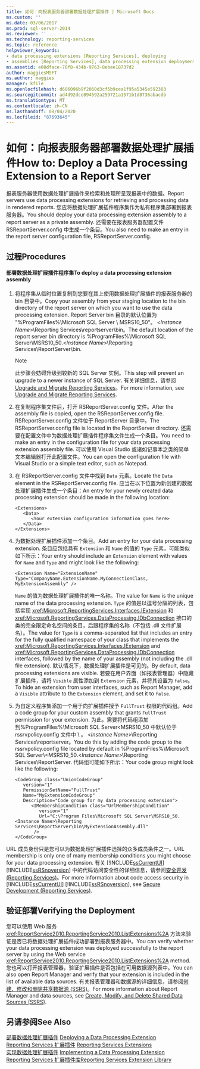 ```yaml
---
title: 如何：向报表服务器部署数据处理扩展插件 | Microsoft Docs
ms.custom: ''
ms.date: 03/06/2017
ms.prod: sql-server-2014
ms.reviewer: ''
ms.technology: reporting-services
ms.topic: reference
helpviewer_keywords:
- data processing extensions [Reporting Services], deploying
- assemblies [Reporting Services], data processing extension deployments
ms.assetid: e00dface-70f8-434b-9763-8ebee18737d2
author: maggiesMSFT
ms.author: maggies
manager: kfile
ms.openlocfilehash: d606096b9f2060d3cf5b9cea1f95a5345e592383
ms.sourcegitcommit: ad4d92dce894592a259721a1571b1d8736abacdb
ms.translationtype: MT
ms.contentlocale: zh-CN
ms.lasthandoff: 08/04/2020
ms.locfileid: "87693645"
---
```

# <a name="how-to-deploy-a-data-processing-extension-to-a-report-server"></a><span data-ttu-id="26869-102">如何：向报表服务器部署数据处理扩展插件</span><span class="sxs-lookup"><span data-stu-id="26869-102">How to: Deploy a Data Processing Extension to a Report Server</span></span>
  <span data-ttu-id="26869-103">报表服务器使用数据处理扩展插件来检索和处理所呈现报表中的数据。</span><span class="sxs-lookup"><span data-stu-id="26869-103">Report servers use data processing extensions for retrieving and processing data in rendered reports.</span></span> <span data-ttu-id="26869-104">您应将数据处理扩展插件程序集作为私有程序集部署到报表服务器。</span><span class="sxs-lookup"><span data-stu-id="26869-104">You should deploy your data processing extension assembly to a report server as a private assembly.</span></span> <span data-ttu-id="26869-105">还需要在报表服务器配置文件 RSReportServer.config 中生成一个条目。</span><span class="sxs-lookup"><span data-stu-id="26869-105">You also need to make an entry in the report server configuration file, RSReportServer.config.</span></span>  
  
## <a name="procedures"></a><span data-ttu-id="26869-106">过程</span><span class="sxs-lookup"><span data-stu-id="26869-106">Procedures</span></span>  
  
#### <a name="to-deploy-a-data-processing-extension-assembly"></a><span data-ttu-id="26869-107">部署数据处理扩展插件程序集</span><span class="sxs-lookup"><span data-stu-id="26869-107">To deploy a data processing extension assembly</span></span>  
  
1.  <span data-ttu-id="26869-108">将程序集从临时位置复制到您要在其上使用数据处理扩展插件的报表服务器的 bin 目录中。</span><span class="sxs-lookup"><span data-stu-id="26869-108">Copy your assembly from your staging location to the bin directory of the report server on which you want to use the data processing extension.</span></span> <span data-ttu-id="26869-109">Report Server bin 目录的默认位置为 "%ProgramFiles%\Microsoft SQL Server \ MSRS10_50"。 \<*Instance Name*>\Reporting Services\reportserver\bin。</span><span class="sxs-lookup"><span data-stu-id="26869-109">The default location of the report server bin directory is %ProgramFiles%\Microsoft SQL Server\MSRS10_50.\<*Instance Name*>\Reporting Services\ReportServer\bin.</span></span>  
  
    > [!NOTE]  
    >  <span data-ttu-id="26869-110">此步骤会妨碍升级到较新的 SQL Server 实例。</span><span class="sxs-lookup"><span data-stu-id="26869-110">This step will prevent an upgrade to a newer instance of SQL Server.</span></span> <span data-ttu-id="26869-111">有关详细信息，请参阅 [Upgrade and Migrate Reporting Services](../../install-windows/upgrade-and-migrate-reporting-services.md)。</span><span class="sxs-lookup"><span data-stu-id="26869-111">For more information, see [Upgrade and Migrate Reporting Services](../../install-windows/upgrade-and-migrate-reporting-services.md).</span></span>  
  
2.  <span data-ttu-id="26869-112">在复制程序集文件后，打开 RSReportServer.config 文件。</span><span class="sxs-lookup"><span data-stu-id="26869-112">After the assembly file is copied, open the RSReportServer.config file.</span></span> <span data-ttu-id="26869-113">RSReportServer.config 文件位于 ReportServer 目录中。</span><span class="sxs-lookup"><span data-stu-id="26869-113">The RSReportServer.config file is located in the ReportServer directory.</span></span> <span data-ttu-id="26869-114">还需要在配置文件中为数据处理扩展插件程序集文件生成一个条目。</span><span class="sxs-lookup"><span data-stu-id="26869-114">You need to make an entry in the configuration file for your data processing extension assembly file.</span></span> <span data-ttu-id="26869-115">可以使用 Visual Studio 或诸如记事本之类的简单文本编辑器打开此配置文件。</span><span class="sxs-lookup"><span data-stu-id="26869-115">You can open the configuration file with Visual Studio or a simple text editor, such as Notepad.</span></span>  
  
3.  <span data-ttu-id="26869-116">在 RSReportServer.config 文件中找到 `Data` 元素。</span><span class="sxs-lookup"><span data-stu-id="26869-116">Locate the `Data` element in the RSReportServer.config file.</span></span> <span data-ttu-id="26869-117">应当在以下位置为新创建的数据处理扩展插件生成一个条目：</span><span class="sxs-lookup"><span data-stu-id="26869-117">An entry for your newly created data processing extension should be made in the following location:</span></span>  
  
    ```  
    <Extensions>  
       <Data>  
          <Your extension configuration information goes here>  
       </Data>  
    </Extensions>  
    ```  
  
4.  <span data-ttu-id="26869-118">为数据处理扩展插件添加一个条目。</span><span class="sxs-lookup"><span data-stu-id="26869-118">Add an entry for your data processing extension.</span></span> <span data-ttu-id="26869-119">条目应包括具有 `Extension` 和 `Name` 的值的 `Type` 元素，可能类似如下所示：</span><span class="sxs-lookup"><span data-stu-id="26869-119">Your entry should include an `Extension` element with values for `Name` and `Type` and might look like the following:</span></span>  
  
    ```  
    <Extension Name="ExtensionName" Type="CompanyName.ExtensionName.MyConnectionClass, MyExtensionAssembly" />  
    ```  
  
     <span data-ttu-id="26869-120">`Name` 的值为数据处理扩展插件的唯一名称。</span><span class="sxs-lookup"><span data-stu-id="26869-120">The value for `Name` is the unique name of the data processing extension.</span></span> <span data-ttu-id="26869-121">`Type` 的值是以逗号分隔的列表，包括实现 <xref:Microsoft.ReportingServices.Interfaces.IExtension> 和 <xref:Microsoft.ReportingServices.DataProcessing.IDbConnection> 接口的类的完全限定命名空间的条目，后跟程序集的名称（不包括 .dll 文件扩展名）。</span><span class="sxs-lookup"><span data-stu-id="26869-121">The value for `Type` is a comma-separated list that includes an entry for the fully qualified namespace of your class that implements the <xref:Microsoft.ReportingServices.Interfaces.IExtension> and <xref:Microsoft.ReportingServices.DataProcessing.IDbConnection> interfaces, followed by the name of your assembly (not including the .dll file extension).</span></span> <span data-ttu-id="26869-122">默认情况下，数据处理扩展插件是可见的。</span><span class="sxs-lookup"><span data-stu-id="26869-122">By default, data processing extensions are visible.</span></span> <span data-ttu-id="26869-123">若要在用户界面（如报表管理器）中隐藏扩展插件，请将 `Visible` 属性添加到 `Extension` 元素，并将其设置为 `false`。</span><span class="sxs-lookup"><span data-stu-id="26869-123">To hide an extension from user interfaces, such as Report Manager, add a `Visible` attribute to the `Extension` element, and set it to `false`.</span></span>  
  
5.  <span data-ttu-id="26869-124">为自定义程序集添加一个用于向扩展插件授予 `FullTrust` 权限的代码组。</span><span class="sxs-lookup"><span data-stu-id="26869-124">Add a code group for your custom assembly that grants `FullTrust` permission for your extension.</span></span> <span data-ttu-id="26869-125">为此，需要将代码组添加到%ProgramFiles%\Microsoft SQL Server<MSRS10_50 中默认位于 rssrvpolicy.config 文件中 \\ 。 \<*Instance Name*>\Reporting Services\reportserver。</span><span class="sxs-lookup"><span data-stu-id="26869-125">You do this by adding the code group to the rssrvpolicy.config file located by default in %ProgramFiles%\Microsoft SQL Server\\<MSRS10_50.\<*Instance Name*>\Reporting Services\ReportServer.</span></span> <span data-ttu-id="26869-126">代码组可能如下所示：</span><span class="sxs-lookup"><span data-stu-id="26869-126">Your code group might look like the following:</span></span>  
  
    ```  
    <CodeGroup class="UnionCodeGroup"  
       version="1"  
       PermissionSetName="FullTrust"  
       Name="MyExtensionCodeGroup"  
       Description="Code group for my data processing extension">  
          <IMembershipCondition class="UrlMembershipCondition"  
             version="1"  
             Url="C:\Program Files\Microsoft SQL Server\MSRS10_50.<Instance Name>\Reporting Services\ReportServer\bin\MyExtensionAssembly.dll"  
           />  
    </CodeGroup>  
    ```  
  
 <span data-ttu-id="26869-127">URL 成员身份只是您可以为数据处理扩展插件选择的众多成员条件之一。</span><span class="sxs-lookup"><span data-stu-id="26869-127">URL membership is only one of many membership conditions you might choose for your data processing extension.</span></span> <span data-ttu-id="26869-128">有关 [!INCLUDE[ssCurrentUI](../../../includes/sscurrentui-md.md)] [!INCLUDE[ssRSnoversion](../../../includes/ssrsnoversion-md.md)] 中的代码访问安全性的详细信息，请参阅[安全开发 (Reporting Services)](../secure-development/secure-development-reporting-services.md)。</span><span class="sxs-lookup"><span data-stu-id="26869-128">For more information about code access security in [!INCLUDE[ssCurrentUI](../../../includes/sscurrentui-md.md)] [!INCLUDE[ssRSnoversion](../../../includes/ssrsnoversion-md.md)], see [Secure Development &#40;Reporting Services&#41;](../secure-development/secure-development-reporting-services.md).</span></span>  
  
## <a name="verifying-the-deployment"></a><span data-ttu-id="26869-129">验证部署</span><span class="sxs-lookup"><span data-stu-id="26869-129">Verifying the Deployment</span></span>  
 <span data-ttu-id="26869-130">您可以使用 Web 服务 <xref:ReportService2010.ReportingService2010.ListExtensions%2A> 方法来验证是否已将数据处理扩展插件成功部署到报表服务器中。</span><span class="sxs-lookup"><span data-stu-id="26869-130">You can verify whether your data processing extension was deployed successfully to the report server by using the Web service <xref:ReportService2010.ReportingService2010.ListExtensions%2A> method.</span></span> <span data-ttu-id="26869-131">您也可以打开报表管理器，验证扩展插件是否包括在可用数据源列表中。</span><span class="sxs-lookup"><span data-stu-id="26869-131">You can also open Report Manager and verify that your extension is included in the list of available data sources.</span></span> <span data-ttu-id="26869-132">有关报表管理器和数据源的详细信息，请参阅[创建、修改和删除共享数据源 (SSRS)](../../report-data/create-modify-and-delete-shared-data-sources-ssrs.md)。</span><span class="sxs-lookup"><span data-stu-id="26869-132">For more information about Report Manager and data sources, see [Create, Modify, and Delete Shared Data Sources &#40;SSRS&#41;](../../report-data/create-modify-and-delete-shared-data-sources-ssrs.md).</span></span>  
  
## <a name="see-also"></a><span data-ttu-id="26869-133">另请参阅</span><span class="sxs-lookup"><span data-stu-id="26869-133">See Also</span></span>  
 <span data-ttu-id="26869-134">[部署数据处理扩展插件](deploying-a-data-processing-extension.md) </span><span class="sxs-lookup"><span data-stu-id="26869-134">[Deploying a Data Processing Extension](deploying-a-data-processing-extension.md) </span></span>  
 <span data-ttu-id="26869-135">[Reporting Services 扩展插件](../reporting-services-extensions.md) </span><span class="sxs-lookup"><span data-stu-id="26869-135">[Reporting Services Extensions](../reporting-services-extensions.md) </span></span>  
 <span data-ttu-id="26869-136">[实现数据处理扩展插件](implementing-a-data-processing-extension.md) </span><span class="sxs-lookup"><span data-stu-id="26869-136">[Implementing a Data Processing Extension](implementing-a-data-processing-extension.md) </span></span>  
 [<span data-ttu-id="26869-137">Reporting Services 扩展插件库</span><span class="sxs-lookup"><span data-stu-id="26869-137">Reporting Services Extension Library</span></span>](../reporting-services-extension-library.md)  
  
  
